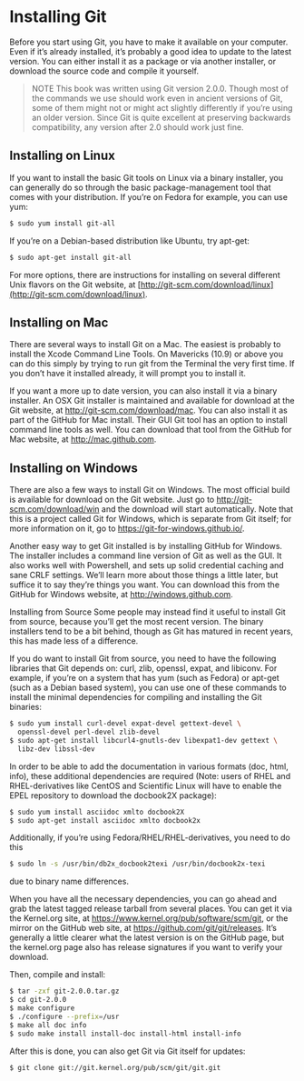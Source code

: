 # Installing Git  
Before you start using Git, you have to make it available on your computer. Even if it’s already installed, it’s probably a good idea to update to the latest version. You can either install it as a package or via another installer, or download the source code and compile it yourself.

> NOTE
> This book was written using Git version 2.0.0. Though most of the commands we use should work even in ancient versions of Git, some of them might not or might act slightly differently if you’re using an older version. Since Git is quite excellent at preserving backwards compatibility, any version after 2.0 should work just fine.

## Installing on Linux  
If you want to install the basic Git tools on Linux via a binary installer, you can generally do so through the basic package-management tool that comes with your distribution. If you’re on Fedora for example, you can use yum:
``` bash
$ sudo yum install git-all
```
If you’re on a Debian-based distribution like Ubuntu, try apt-get:
``` bash
$ sudo apt-get install git-all
```
For more options, there are instructions for installing on several different Unix flavors on the Git website, at [http://git-scm.com/download/linux](http://git-scm.com/download/linux).

## Installing on Mac
There are several ways to install Git on a Mac. The easiest is probably to install the Xcode Command Line Tools. On Mavericks (10.9) or above you can do this simply by trying to run git from the Terminal the very first time. If you don’t have it installed already, it will prompt you to install it.

If you want a more up to date version, you can also install it via a binary installer. An OSX Git installer is maintained and available for download at the Git website, at http://git-scm.com/download/mac.
You can also install it as part of the GitHub for Mac install. Their GUI Git tool has an option to install command line tools as well. You can download that tool from the GitHub for Mac website, at http://mac.github.com.

## Installing on Windows
There are also a few ways to install Git on Windows. The most official build is available for download on the Git website. Just go to http://git-scm.com/download/win and the download will start automatically. Note that this is a project called Git for Windows, which is separate from Git itself; for more information on it, go to https://git-for-windows.github.io/.

Another easy way to get Git installed is by installing GitHub for Windows. The installer includes a command line version of Git as well as the GUI. It also works well with Powershell, and sets up solid credential caching and sane CRLF settings. We’ll learn more about those things a little later, but suffice it to say they’re things you want. You can download this from the GitHub for Windows website, at http://windows.github.com.

Installing from Source
Some people may instead find it useful to install Git from source, because you’ll get the most recent version. The binary installers tend to be a bit behind, though as Git has matured in recent years, this has made less of a difference.

If you do want to install Git from source, you need to have the following libraries that Git depends on: curl, zlib, openssl, expat, and libiconv. For example, if you’re on a system that has yum (such as Fedora) or apt-get (such as a Debian based system), you can use one of these commands to install the minimal dependencies for compiling and installing the Git binaries:
``` bash
$ sudo yum install curl-devel expat-devel gettext-devel \
  openssl-devel perl-devel zlib-devel
$ sudo apt-get install libcurl4-gnutls-dev libexpat1-dev gettext \
  libz-dev libssl-dev
```
In order to be able to add the documentation in various formats (doc, html, info), these additional dependencies are required (Note: users of RHEL and RHEL-derivatives like CentOS and Scientific Linux will have to enable the EPEL repository to download the docbook2X package):
``` bash
$ sudo yum install asciidoc xmlto docbook2X
$ sudo apt-get install asciidoc xmlto docbook2x
```
Additionally, if you’re using Fedora/RHEL/RHEL-derivatives, you need to do this
``` bash
$ sudo ln -s /usr/bin/db2x_docbook2texi /usr/bin/docbook2x-texi
```
due to binary name differences.

When you have all the necessary dependencies, you can go ahead and grab the latest tagged release tarball from several places. You can get it via the Kernel.org site, at https://www.kernel.org/pub/software/scm/git, or the mirror on the GitHub web site, at https://github.com/git/git/releases. It’s generally a little clearer what the latest version is on the GitHub page, but the kernel.org page also has release signatures if you want to verify your download.

Then, compile and install:
``` bash
$ tar -zxf git-2.0.0.tar.gz
$ cd git-2.0.0
$ make configure
$ ./configure --prefix=/usr
$ make all doc info
$ sudo make install install-doc install-html install-info
```
After this is done, you can also get Git via Git itself for updates:
``` bash
$ git clone git://git.kernel.org/pub/scm/git/git.git
```
